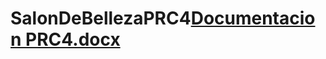 # SalonDeBellezaPRC4[Documentacion PRC4.docx](https://github.com/EmersonArias75/SalonDeBellezaPRC4/files/8682768/Documentacion.PRC4.docx)
